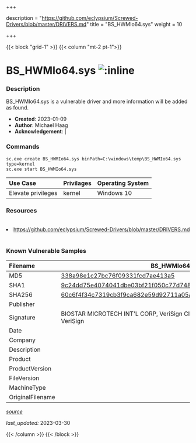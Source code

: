 +++

description = "https://github.com/eclypsium/Screwed-Drivers/blob/master/DRIVERS.md"
title = "BS_HWMIo64.sys"
weight = 10

+++


{{< block "grid-1" >}}
{{< column "mt-2 pt-1">}}


# BS_HWMIo64.sys ![:inline](/images/twitter_verified.png) 


### Description

BS_HWMIo64.sys is a vulnerable driver and more information will be added as found.

- **Created**: 2023-01-09
- **Author**: Michael Haag
- **Acknowledgement**:  | [](https://twitter.com/)

### Commands

```
sc.exe create BS_HWMIo64.sys binPath=C:\windows\temp\BS_HWMIo64.sys type=kernel
sc.exe start BS_HWMIo64.sys
```

| Use Case | Privilages | Operating System | 
|:---- | ---- | ---- |
| Elevate privileges | kernel | Windows 10 |

### Resources
<br>
<li><a href=" https://github.com/eclypsium/Screwed-Drivers/blob/master/DRIVERS.md"> https://github.com/eclypsium/Screwed-Drivers/blob/master/DRIVERS.md</a></li>
<br>

### Known Vulnerable Samples

| Filename | BS_HWMIo64.sys |
|:---- | ---- | 
| MD5 | <a href="https://www.virustotal.com/gui/file/338a98e1c27bc76f09331fcd7ae413a5">338a98e1c27bc76f09331fcd7ae413a5</a> |
| SHA1 | <a href="https://www.virustotal.com/gui/file/9c24dd75e4074041dbe03bf21f050c77d748b8e9">9c24dd75e4074041dbe03bf21f050c77d748b8e9</a> |
| SHA256 | <a href="https://www.virustotal.com/gui/file/60c6f4f34c7319cb3f9ca682e59d92711a05a2688badbae4891b1303cd384813">60c6f4f34c7319cb3f9ca682e59d92711a05a2688badbae4891b1303cd384813</a> |
| Publisher |  |
| Signature | BIOSTAR MICROTECH INT&#39;L CORP, VeriSign Class 3 Code Signing 2010 CA, VeriSign   |
| Date |  |
| Company |  |
| Description |  |
| Product |  |
| ProductVersion |  |
| FileVersion |  |
| MachineType |  |
| OriginalFilename |  |



[*source*](https://github.com/magicsword-io/LOLDrivers/tree/main/yaml/bs_hwmio64.sys.yml)

*last_updated:* 2023-03-30








{{< /column >}}
{{< /block >}}
